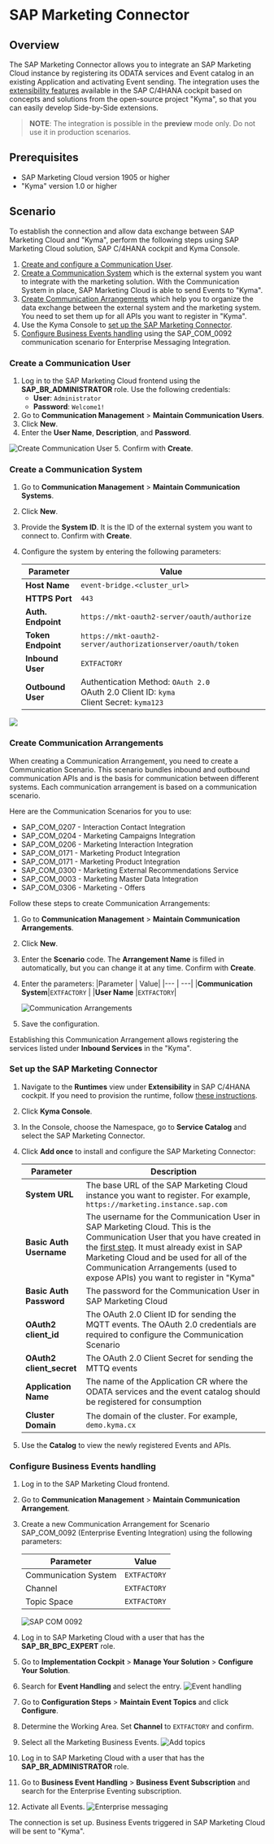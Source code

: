 # SAP Marketing Connector

## Overview

The SAP Marketing Connector allows you to integrate an SAP Marketing Cloud instance by registering its ODATA services and Event catalog in an existing Application and activating Event sending. The integration uses the [extensibility features](https://help.sap.com/viewer/dbce7cc5e9e3469c84849d35e777fe0b/2019-05-07/en-US/363cf54bad2c47aeb44a87c215ad91ea.html) available in the SAP C/4HANA cockpit based on concepts and solutions from the open-source project "Kyma", so that you can easily develop Side-by-Side extensions. 

> **NOTE**: The integration is possible in the **preview** mode only. Do not use it in production scenarios.

## Prerequisites
* SAP Marketing Cloud version 1905 or higher
* "Kyma" version 1.0 or higher


## Scenario 

To establish the connection and allow data exchange between SAP Marketing Cloud and "Kyma", perform the following steps using SAP Marketing Cloud solution, SAP C/4HANA cockpit and Kyma Console.

1. [Create and configure a Communication User](#create-a-communication-user).
2. [Create a Communication System](#create-a-communication-system) which is the external system you want to integrate with the marketing solution. With the Communication System in place, SAP Marketing Cloud is able to send Events to "Kyma". 
3. [Create Communication Arrangements](#create-communication-arrangements) which help you to organize the data exchange between the external system and the marketing system. You need to set them up for all APIs you want to register in "Kyma".
4. Use the Kyma Console to [set up the SAP Marketing Connector](#set-up-the-sap-cloud-marketing-connector).
5. [Configure Business Events handling](#configure-business-events-handling) using the SAP_COM_0092 communication scenario for Enterprise Messaging Integration.


### Create a Communication User

1. Log in to the SAP Marketing Cloud frontend using the **SAP_BR_ADMINISTRATOR** role. Use the following credentials:
    * **User**: `Administrator`
    * **Password**: `Welcome1!`
2. Go to **Communication Management** > **Maintain Communication Users**.
3. Click **New**.
4. Enter the **User Name**, **Description**, and **Password**.

![Create Communication User](assets/communication-user.png)
5. Confirm with **Create**.

### Create a Communication System

1. Go to **Communication Management** > **Maintain Communication Systems**.
2. Click **New**.
3. Provide the **System ID**. It is the ID of the external system you want to connect to. Confirm with **Create**.
4. Configure the system by entering the following parameters:

    | Parameter    | Value |
    | --- | ---|
    | **Host Name**   | `event-bridge.<cluster_url>` |
    | **HTTPS Port**    | `443 `|
    | **Auth. Endpoint**| `https://mkt-oauth2-server/oauth/authorize`|
    | **Token Endpoint**| `https://mkt-oauth2-server/authorizationserver/oauth/token` |
    | **Inbound User** | `EXTFACTORY`   |
    | **Outbound User** |  Authentication Method: `OAuth 2.0` <br>OAuth 2.0 Client ID: `kyma` <br> Client Secret: `kyma123` |
    
![](assets/communication-system.png)


### Create Communication Arrangements

When creating a Communication Arrangement, you need to create a Communication Scenario. This scenario bundles inbound and outbound communication APIs and is the basis for communication between different systems. Each communication arrangement is based on a communication scenario.

Here are the Communication Scenarios for you to use:

* SAP_COM_0207 - Interaction Contact Integration
* SAP_COM_0204 - Marketing Campaigns Integration
* SAP_COM_0206 - Marketing Interaction Integration
* SAP_COM_0171 - Marketing Product Integration
* SAP_COM_0171 - Marketing Product Integration
* SAP_COM_0300 - Marketing External Recommendations Service
* SAP_COM_0003 - Marketing Master Data Integration
* SAP_COM_0306 - Marketing - Offers

Follow these steps to create Communication Arrangements:

1. Go to **Communication Management** > **Maintain Communication Arrangements**.
2. Click **New**.
3. Enter the **Scenario** code. The **Arrangement Name** is filled in automatically, but you can change it at any time. Confirm with **Create**.
3. Enter the parameters:
    |Parameter | Value|
    |--- | ---|
    |**Communication System**|`EXTFACTORY` |
    |**User Name** |`EXTFACTORY`|

    ![Communication Arrangements](assets/communication-arrangements.png)        


5. Save the configuration.

Establishing this Communication Arrangement allows registering the services listed under **Inbound Services** in the "Kyma". 

### Set up the SAP Marketing Connector

1. Navigate to the **Runtimes** view under **Extensibility** in SAP C/4HANA cockpit. If you need to provision the runtime, follow [these instructions](https://help.sap.com/viewer/dbce7cc5e9e3469c84849d35e777fe0b/2019-05-07/en-US/0bb50b27d76d4113ac32655f31777662.html).
3. Click **Kyma Console**.
4. In the Console, choose the Namespace, go to **Service Catalog** and select the SAP Marketing Connector.
5. Click **Add once** to install and configure the SAP Marketing Connector:

    |Parameter | Description |
    |---|---|
    |**System URL**|The base URL of the SAP Marketing Cloud instance you want to register. For example, `https://marketing.instance.sap.com` |
    |**Basic Auth Username** |The username for the Communication User in SAP Marketing Cloud. This is the Communication User that you have created in the [first step](#create-communication-user). It must already exist in SAP Marketing Cloud and be used for all of the Communication Arrangements (used to expose APIs) you want to register in "Kyma"|
    |**Basic Auth Password** |The password for the Communication User in SAP Marketing Cloud|
    |**OAuth2 client_id**    |The OAuth 2.0 Client ID for sending the MQTT events. The OAuth 2.0 credentials are required to configure the Communication Scenario|
    |**OAuth2 client_secret**| The OAuth 2.0 Client Secret for sending the MTTQ events |
    |**Application Name**   |The name of the Application CR where the ODATA services and the event catalog should be registered for consumption|
    |**Cluster Domain** |The domain of the cluster. For example, `demo.kyma.cx`|


6. Use the **Catalog** to view the newly registered Events and APIs.


### Configure Business Events handling

1. Log in to the SAP Marketing Cloud frontend.
1. Go to **Communication Management** > **Maintain Communication Arrangement**.
2. Create a new Communication Arrangement for Scenario SAP_COM_0092 (Enterprise Eventing Integration) using the following parameters:

    |Parameter| Value|
    |---|---|
    |Communication System|`EXTFACTORY`|
    |Channel             |`EXTFACTORY`|
    |Topic Space         |`EXTFACTORY`|

    ![SAP COM 0092](assets/sap_com_0092.png)
3. Log in to SAP Marketing Cloud with a user that has the **SAP_BR_BPC_EXPERT** role.
4. Go to **Implementation Cockpit** > **Manage Your Solution** > **Configure Your Solution**.
5. Search for **Event Handling** and select the entry.
![Event handling](assets/event-handling.png)
6. Go to **Configuration Steps** > **Maintain Event Topics** and click **Configure**.
7. Determine the Working Area. Set **Channel** to `EXTFACTORY` and confirm.
8. Select all the Marketing Business Events.
![Add topics](assets/add-topics.png)
9. Log in to SAP Marketing Cloud with a user that has the **SAP_BR_ADMINISTRATOR** role.
10. Go to **Business Event Handling** > **Business Event Subscription** and search for the Enterprise Eventing subscription.
11. Activate all Events.
![Enterprise messaging](assets/enterprise-messaging-subs.png)

The connection is set up. Business Events triggered in SAP Marketing Cloud will be sent to "Kyma".
